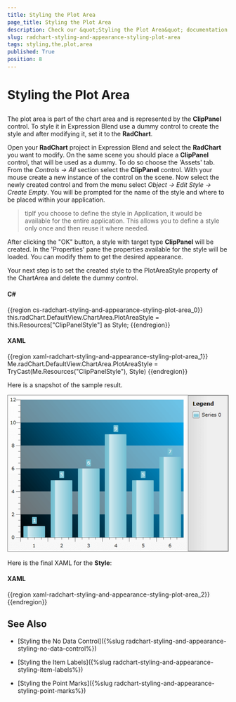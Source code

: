 ```yaml
---
title: Styling the Plot Area
page_title: Styling the Plot Area
description: Check our &quot;Styling the Plot Area&quot; documentation article for the RadChart {{ site.framework_name }} control.
slug: radchart-styling-and-appearance-styling-plot-area
tags: styling,the,plot,area
published: True
position: 8
---
```


# Styling the Plot Area



## 

The plot area is part of the chart area and is represented by the __ClipPanel__ control. To style it in Expression Blend use a dummy control to create the style and after modifying it, set it to the __RadChart__.

Open your __RadChart__ project in Expression Blend and select the __RadChart__ you want to modify. On the same scene you should place a __ClipPanel__ control, that will be used as a dummy. To do so choose the 'Assets' tab. From the *Controls -> All* section select the __ClipPanel__ control. With your mouse create a new instance of the control on the scene. Now select the newly created control and from the menu select *Object -> Edit Style -> Create Empty*. You will be prompted for the name of the style and where to be placed within your application.

>tipIf you choose to define the style in Application, it would be available for the entire application. This allows you to define a style only once and then reuse it where needed.

After clicking the "OK" button, a style with target type __ClipPanel__ will be created. In the 'Properties' pane the properties available for the style will be loaded. You can modify them to get the desired appearance.

Your next step is to set the created style to the PlotAreaStyle property of the ChartArea and delete the dummy control.

#### __C#__

{{region cs-radchart-styling-and-appearance-styling-plot-area_0}}
	this.radChart.DefaultView.ChartArea.PlotAreaStyle = this.Resources["ClipPanelStyle"] as Style;
{{endregion}}



#### __XAML__

{{region xaml-radchart-styling-and-appearance-styling-plot-area_1}}
	Me.radChart.DefaultView.ChartArea.PlotAreaStyle = TryCast(Me.Resources(&quot;ClipPanelStyle&quot;), Style)
{{endregion}}



Here is a snapshot of the sample result.

![](images/RadChart_StylingPlotArea_06.png)

Here is the final XAML for the __Style__:

#### __XAML__

{{region xaml-radchart-styling-and-appearance-styling-plot-area_2}}
	<Style x:Key="ClipPanelStyle" TargetType="telerik:ClipPanel">
	    <Setter Property="Background">
	        <Setter.Value>
	            <LinearGradientBrush SpreadMethod="Pad" StartPoint="0,1" EndPoint="1,0">
	                <GradientStop Offset="0" Color="Black" />
	                <GradientStop Offset="1" Color="#FF00B4FF" />
	            </LinearGradientBrush>
	        </Setter.Value>
	    </Setter>
	</Style>
{{endregion}}



## See Also

 * [Styling the No Data Control]({%slug radchart-styling-and-appearance-styling-no-data-control%})

 * [Styling the Item Labels]({%slug radchart-styling-and-appearance-styling-item-labels%})

 * [Styling the Point Marks]({%slug radchart-styling-and-appearance-styling-point-marks%})
